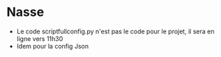 # Nasse

- Le code scriptfullconfig.py n'est pas le code pour le projet, il sera en ligne vers 11h30
- Idem pour la config Json
